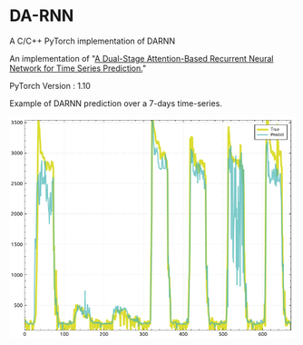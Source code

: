 # DA-RNN
A C/C++ PyTorch implementation of DARNN

An implementation of "[A Dual-Stage Attention-Based Recurrent Neural Network for Time Series Prediction.](https://github.com/Zhenye-Na/DA-RNN)"

PyTorch Version : 1.10

Example of DARNN prediction over a 7-days time-series.

!["Example of DARNN over a time-series"](example.png) 
